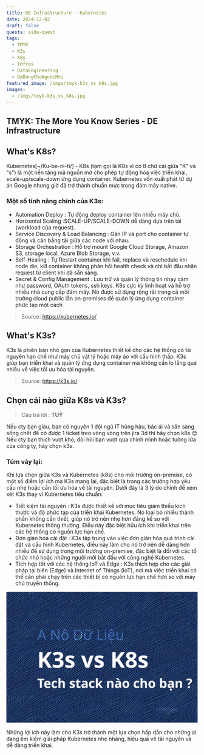 ```yaml
---
title: DE Infrastructure - Kubernetes
date: 2024-12-02
draft: false
quests: side-quest
tags:
  - TMYK
  - K3s
  - K8s
  - Infras
  - DataEngineering
  - DễDàngChoNgườiMới
featured_image: /imgs/tmyk-k3s_vs_k8s.jpg
images:
  - /imgs/tmyk-k3s_vs_k8s.jpg
---
```

## TMYK: The More You Know Series - DE Infrastructure

## What's K8s?
Kubernetes[~/Ku-be-ni-ti/] - K8s (tạm gọi là K8s vì có 8 chữ cái giữa "K" và "s") là một nền tảng mã nguồn mở cho phép tự động hóa việc triển khai, scale-up/scale-down ứng dụng container. Kubernetes vốn xuất phát từ dự án Google nhưng giờ đã trở thành chuẩn mực trong đám mây native.
### Một số tính năng chính của K3s:
- Automation Deploy : Tự động deploy container lên nhiều máy chủ.
- Horizontal Scaling :SCALE-UP/SCALE-DOWN dễ dàng dựa trên tải (workload của request).
- Service Discovery & Load Balancing : Gán IP và port cho container tự động và cân bằng tải giữa các node với nhau.
- Storage Orchestration : Hỗ trợ mount Google Cloud Storage, Amazon S3, storage local, Azure Blob Storage, v.v.
- Self-Healing : Tự Restart container khi fail, replace và reschedule khi node die, kill container không phản hồi health check và chỉ bắt đầu nhận request từ client khi đã sẵn sàng.
- Secret & Config Management : Lưu trữ và quản lý thông tin nhạy cảm như password, OAuth tokens, ssh keys.
K8s cực kỳ linh hoạt và hỗ trợ nhiều nhà cung cấp đám mây. Nó được sử dụng rộng rãi trong cả môi trường cloud public lẫn on-premises để quản lý ứng dụng container phức tạp một cách
> Source: https://kubernetes.io/
## What's K3s?
K3s là phiên bản nhỏ gọn của Kubernetes thiết kế cho các hệ thống có tài nguyên hạn chế như máy chủ vật lý hoặc máy ảo với cấu hình thấp. K3s giúp bạn triển khai và quản lý ứng dụng container mà không cần lo lắng quá nhiều về việc tối ưu hóa tài nguyên.
> Source: https://k3s.io/
## Chọn cái nào giữa K8s và K3s?
> Câu trả lời : **TUỲ**

Nếu cty bạn giàu, bạn có nguyên 1 đội ngũ IT hùng hậu, bác ái và sẵn sàng sống chết để có được 1 ticket treo vòng vòng trên jira 3d thì hãy chọn k8s 😊
Nếu cty bạn thích vượt khó, đòi hỏi bạn vượt qua chính mình hoặc tường lửa của công ty, hãy chọn k3s.
### Túm váy lại:
Khi lựa chọn giữa K3s và Kubernetes (k8s) cho môi trường on-premise, có một số điểm lợi ích mà K3s mang lại, đặc biệt là trong các trường hợp yêu cầu nhẹ hoặc cần tối ưu hóa về tài nguyên. Dưới đây là 3 lý do chính để xem xét K3s thay vì Kubernetes tiêu chuẩn:
- Tiết kiệm tài nguyên : K3s được thiết kế với mục tiêu giảm thiểu kích thước và độ phức tạp của triển khai Kubernetes. Nó loại bỏ nhiều thành phần không cần thiết, giúp nó trở nên nhẹ hơn đáng kể so với Kubernetes thông thường. Điều này đặc biệt hữu ích khi triển khai trên các hệ thống có nguồn lực hạn chế.
- Đơn giản hóa cài đặt : K3s tập trung vào việc đơn giản hóa quá trình cài đặt và cấu hình Kubernetes, điều này làm cho nó trở nên dễ dàng hơn nhiều để sử dụng trong môi trường on-premise, đặc biệt là đối với các tổ chức nhỏ hoặc những người mới bắt đầu với công nghệ Kubernetes.
- Tích hợp tốt với các hệ thống IoT và Edge : K3s thích hợp cho các giải pháp tại biên (Edge) và Internet of Things (IoT), nơi mà việc triển khai có thể cần phải chạy trên các thiết bị có nguồn lực hạn chế hơn so với máy chủ truyền thống.

![tmyk-k3s_vs_k8s.jpg](/imgs/tmyk-k3s_vs_k8s.jpg)

Những lợi ích này làm cho K3s trở thành một lựa chọn hấp dẫn cho những ai đang tìm kiếm giải pháp Kubernetes nhẹ nhàng, hiệu quả về tài nguyên và dễ dàng triển khai.
